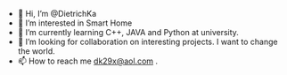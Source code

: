 - 👋 Hi, I’m @DietrichKa
- 👀 I’m interested in Smart Home
- 🌱 I’m currently learning C++, JAVA and Python at university.
- 💞️ I’m looking for collaboration on interesting projects. I want to change the world.
- 📫 How to reach me dk29x@aol.com .

<!---
DietrichKa/DietrichKa is a ✨ special ✨ repository because its `README.md` (this file) appears on your GitHub profile.
You can click the Preview link to take a look at your changes.
--->
